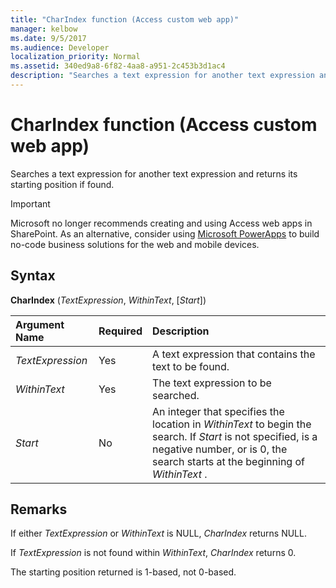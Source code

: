 ```yaml
---
title: "CharIndex function (Access custom web app)" 
manager: kelbow
ms.date: 9/5/2017
ms.audience: Developer 
localization_priority: Normal
ms.assetid: 340ed9a8-6f82-4aa8-a951-2c453b3d1ac4
description: "Searches a text expression for another text expression and returns its starting position if found."
---
```


# CharIndex function (Access custom web app)

Searches a text expression for another text expression and returns its starting position if found.
  
> [!IMPORTANT]
> Microsoft no longer recommends creating and using Access web apps in SharePoint. As an alternative, consider using [Microsoft PowerApps](https://powerapps.microsoft.com/en-us/) to build no-code business solutions for the web and mobile devices. 
  
## Syntax

**CharIndex** (*TextExpression*, *WithinText*, [*Start*]) 
  
|**Argument Name**|**Required**|**Description**|
|:-----|:-----|:-----|
| *TextExpression*  <br/> |Yes  <br/> |A text expression that contains the text to be found.  <br/> |
| *WithinText*  <br/> |Yes  <br/> |The text expression to be searched.  <br/> |
| *Start*  <br/> |No  <br/> |An integer that specifies the location in  *WithinText*  to begin the search. If  *Start*  is not specified, is a negative number, or is 0, the search starts at the beginning of  *WithinText*  .  <br/> |
   
## Remarks

If either  *TextExpression*  or  *WithinText*  is NULL,  *CharIndex*  returns NULL. 
  
If  *TextExpression*  is not found within  *WithinText*,  *CharIndex*  returns 0. 
  
The starting position returned is 1-based, not 0-based.
  

